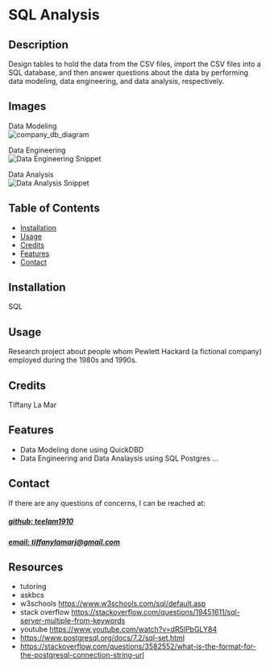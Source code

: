# SQL Analysis


## Description
Design tables to hold the data from the CSV files, import the CSV files into a SQL database, and then answer questions about the data by performing data modeling, data engineering, and data analysis, respectively.

## Images
Data Modeling<br>
![company_db_diagram](https://github.com/teelam1910/sql-analysis/assets/132629216/ddbae513-422b-4c42-ba3e-38e8deb8e77b)

Data Engineering<br>
![Data Engineering Snippet](https://github.com/teelam1910/sql-analysis/assets/132629216/24293de3-e54f-4b46-9de9-99514901bea3)


Data Analysis<br>
![Data Analysis Snippet](https://github.com/teelam1910/sql-analysis/assets/132629216/b0f09e85-a572-4cad-8b9b-4cc05ef4ceb7)


## Table of Contents
- [Installation](#installation)
- [Usage](#usage)
- [Credits](#credits)
- [Features](#features)
- [Contact](#contact)

## Installation
SQL

## Usage
Research project about people whom Pewlett Hackard (a fictional company) employed during the 1980s and 1990s.

## Credits
Tiffany La Mar


## Features
- Data Modeling done using QuickDBD
- Data Engineering and Data Analaysis using SQL Postgres
...


## Contact
If there are any questions of concerns, I can be reached at:
##### [github: teelam1910](https://github.com/teelam1910)
##### [email: tiffanylamarj@gmail.com](mailto:tiffanylamarj@gmail.com)



## Resources
- tutoring
- askbcs
- w3schools https://www.w3schools.com/sql/default.asp
- stack overflow https://stackoverflow.com/questions/19451611/sql-server-multiple-from-keywords
- youtube https://www.youtube.com/watch?v=dR5lPbGLY84
- https://www.postgresql.org/docs/7.2/sql-set.html
- https://stackoverflow.com/questions/3582552/what-is-the-format-for-the-postgresql-connection-string-url
